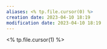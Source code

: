 ```yaml
---
aliases: <% tp.file.cursor(0) %>
creation date: 2023-04-10 18:19
modification date: 2023-04-10 18:19
---
```


<% tp.file.cursor(1) %>



